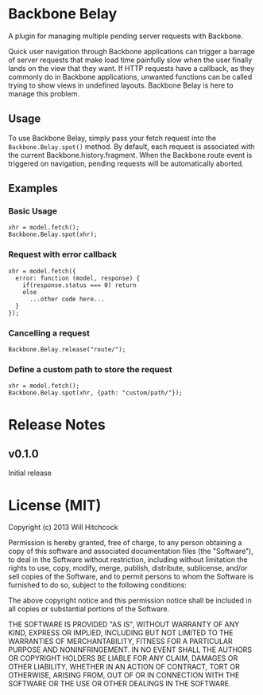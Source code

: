 # Backbone Belay

A plugin for managing multiple pending server requests with Backbone.

Quick user navigation through Backbone applications can trigger a barrage of server requests that make load time painfully slow when the user finally lands on the view that they want. If HTTP requests have a callback, as they commonly do in Backbone applications, unwanted functions can be called trying to show views in undefined layouts. Backbone Belay is here to manage this problem.

## Usage
To use Backbone Belay, simply pass your fetch request into the ```Backbone.Belay.spot()``` method. By default, each request is associated with the current Backbone.history.fragment. When the Backbone.route event is triggered on navigation, pending requests will be automatically aborted.

## Examples
### Basic Usage
    xhr = model.fetch();
    Backbone.Belay.spot(xhr);

### Request with error callback
    xhr = model.fetch({
      error: function (model, response) {
        if(response.status === 0) return
        else
          ...other code here...
      }      
    });

### Cancelling a request
    Backbone.Belay.release("route/");

### Define a custom path to store the request
    xhr = model.fetch();
    Backbone.Belay.spot(xhr, {path: "custom/path/"});


# Release Notes
## v0.1.0
Initial release


# License (MIT)
Copyright (c) 2013 Will Hitchcock

Permission is hereby granted, free of charge, to any person obtaining a copy of this software and associated documentation files (the "Software"), to deal in the Software without restriction, including without limitation the rights to use, copy, modify, merge, publish, distribute, sublicense, and/or sell copies of the Software, and to permit persons to whom the Software is furnished to do so, subject to the following conditions:

The above copyright notice and this permission notice shall be included in all copies or substantial portions of the Software.

THE SOFTWARE IS PROVIDED "AS IS", WITHOUT WARRANTY OF ANY KIND, EXPRESS OR IMPLIED, INCLUDING BUT NOT LIMITED TO THE WARRANTIES OF MERCHANTABILITY, FITNESS FOR A PARTICULAR PURPOSE AND NONINFRINGEMENT. IN NO EVENT SHALL THE AUTHORS OR COPYRIGHT HOLDERS BE LIABLE FOR ANY CLAIM, DAMAGES OR OTHER LIABILITY, WHETHER IN AN ACTION OF CONTRACT, TORT OR OTHERWISE, ARISING FROM, OUT OF OR IN CONNECTION WITH THE SOFTWARE OR THE USE OR OTHER DEALINGS IN THE SOFTWARE.